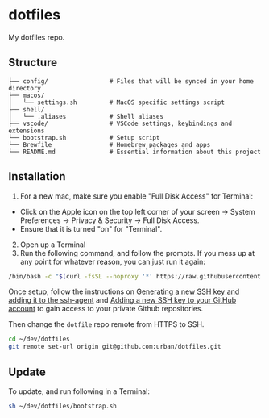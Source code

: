 # dotfiles

My dotfiles repo.

## Structure

```
├── config/                 # Files that will be synced in your home directory
├── macos/                  
│   └── settings.sh         # MacOS specific settings script
├── shell/                  
│   └── .aliases            # Shell aliases
├── vscode/                 # VSCode settings, keybindings and extensions
└── bootstrap.sh            # Setup script
└── Brewfile                # Homebrew packages and apps
└── README.md               # Essential information about this project
```

## Installation

1. For a new mac, make sure you enable "Full Disk Access" for Terminal:
  - Click on the Apple icon on the top left corner of your screen -> System Preferences -> Privacy & Security -> Full Disk Access.
  - Ensure that it is turned "on" for "Terminal".
2. Open up a Terminal
3. Run the following command, and follow the prompts. If you mess up at any point for whatever reason, you can just run it again:

```sh
/bin/bash -c "$(curl -fsSL --noproxy '*' https://raw.githubusercontent.com/urban/dotfiles/refs/heads/master/bootstrap.sh)"
```

Once setup, follow the instructions on [Generating a new SSH key and adding it to the ssh-agent](https://docs.github.com/en/authentication/connecting-to-github-with-ssh/generating-a-new-ssh-key-and-adding-it-to-the-ssh-agent) and [Adding a new SSH key to your GitHub account](https://docs.github.com/en/authentication/connecting-to-github-with-ssh/adding-a-new-ssh-key-to-your-github-account) to gain access to your private Github repositories.

Then change the `dotfile` repo remote from HTTPS to SSH.

```bash
cd ~/dev/dotfiles
git remote set-url origin git@github.com:urban/dotfiles.git
```

## Update

To update, and run following in a Terminal:

```sh
sh ~/dev/dotfiles/bootstrap.sh
```
